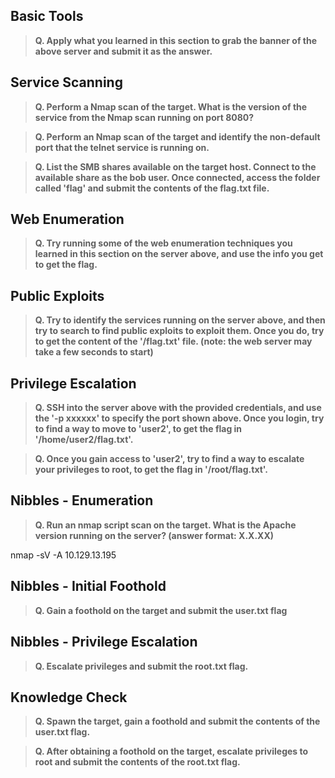 ## Basic Tools

>**Q. Apply what you learned in this section to grab the banner of the above server and submit it as the answer.**

## Service Scanning

>**Q. Perform a Nmap scan of the target. What is the version of the service from the Nmap scan running on port 8080?**

>**Q. Perform an Nmap scan of the target and identify the non-default port that the telnet service is running on.**

>**Q. List the SMB shares available on the target host. Connect to the available share as the bob user. Once connected, access the folder called 'flag' and submit the contents of the flag.txt file.**

## Web Enumeration

>**Q. Try running some of the web enumeration techniques you learned in this section on the server above, and use the info you get to get the flag.**


## Public Exploits

>**Q. Try to identify the services running on the server above, and then try to search to find public exploits to exploit them. Once you do, try to get the content of the '/flag.txt' file. (note: the web server may take a few seconds to start)**



## Privilege Escalation

>**Q. SSH into the server above with the provided credentials, and use the '-p xxxxxx' to specify the port shown above. Once you login, try to find a way to move to 'user2', to get the flag in '/home/user2/flag.txt'.**

>**Q. Once you gain access to 'user2', try to find a way to escalate your privileges to root, to get the flag in '/root/flag.txt'.**


## Nibbles - Enumeration

>**Q. Run an nmap script scan on the target. What is the Apache version running on the server? (answer format: X.X.XX)**

nmap -sV -A 10.129.13.195 

## Nibbles - Initial Foothold

>**Q. Gain a foothold on the target and submit the user.txt flag**


## Nibbles - Privilege Escalation

>**Q. Escalate privileges and submit the root.txt flag.**



## Knowledge Check

>**Q. Spawn the target, gain a foothold and submit the contents of the user.txt flag.**

>**Q. After obtaining a foothold on the target, escalate privileges to root and submit the contents of the root.txt flag.**



